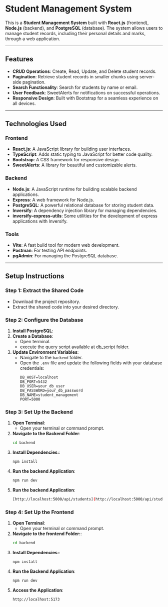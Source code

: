 # Student Management System

This is a **Student Management System** built with **React.js** (frontend), **Node.js** (backend), and **PostgreSQL** (database). The system allows users to manage student records, including their personal details and marks, through a web application.

---

## Features

- **CRUD Operations**: Create, Read, Update, and Delete student records.
- **Pagination**: Retrieve student records in smaller chunks using server-side pagination.
- **Search Functionality**: Search for students by name or email.
- **User Feedback**: SweetAlerts for notifications on successful operations.
- **Responsive Design**: Built with Bootstrap for a seamless experience on all devices.

---

## Technologies Used

### Frontend
- **React.js**: A JavaScript library for building user interfaces.
- **TypeScript**: Adds static typing to JavaScript for better code quality.
- **Bootstrap**: A CSS framework for responsive design.
- **SweetAlerts**: A library for beautiful and customizable alerts.

### Backend
- **Node.js**: A JavaScript runtime for building scalable backend applications.
- **Express**: A web framework for Node.js.
- **PostgreSQL**: A powerful relational database for storing student data.
- **Inversify**: A dependency injection library for managing dependencies.
- **inversify-express-utils**: Some utilities for the development of express applications with Inversify.

### Tools
- **Vite**: A fast build tool for modern web development.
- **Postman**: For testing API endpoints.
- **pgAdmin**: For managing the PostgreSQL database.

---

## Setup Instructions

### Step 1: Extract the Shared Code
- Download  the project repository.
- Extract the shared code into your desired directory.

### Step 2: Configure the Database
1. **Install PostgreSQL**:
2. **Create a Database**:
   - Open terminal.
   - execute the query script available at db_script folder.
3. **Update Environment Variables**:
   - Navigate to the `backend` folder.
   - Open the `.env` file and update the following fields with your database credentials:
     ```env
     DB_HOST=localhost
     DB_PORT=5432
     DB_USER=your_db_user
     DB_PASSWORD=your_db_password
     DB_NAME=student_management
     PORT=5000
     ```

### Step 3: Set Up the Backend
1. **Open Terminal**:
   - Open your terminal or command prompt.
2. **Navigate to the Backend Folder**:
   ```bash
   cd backend
3. **Install Dependencies:**:
   ```bash
   npm install
4. **Run the backend Application**:
   ```bash
   npm run dev
4. **Run the backend Application**:
   ```bash
   [http://localhost:5000/api/students](http://localhost:5000/api/students)

### Step 4: Set Up the Frontend
1. **Open Terminal**:
   - Open your terminal or command prompt.
2. **Navigate to the frontend Folder:**:
   ```bash
   cd backend
3. **Install Dependencies:**:
   ```bash
   npm install
4. **Run the Backend Application**:
   ```bash
   npm run dev
4. **Access the Application**:
   ```bash
   http://localhost:5173


